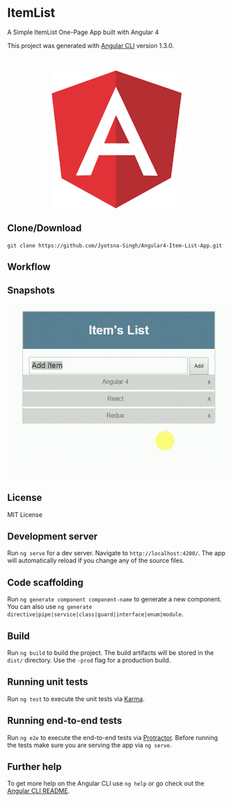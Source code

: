 # ItemList
A Simple ItemList One-Page App built with Angular 4

This project was generated with [Angular CLI](https://github.com/angular/angular-cli) version 1.3.0.

<p align="center">
  <br><br>
  <img src="https://github.com/Jyotsna-Singh/Jyotsna-Singh/blob/master/assets/img/angular.png" width="300px" height="auto" />
</p>


## Clone/Download

`git clone https://github.com/Jyotsna-Singh/Angular4-Item-List-App.git`

## Workflow

## Snapshots
![alt text](https://github.com/Jyotsna-Singh/Angular4-Item-List-App/blob/master/src/assets/demo.gif "Home")   


## License
MIT License

## Development server

Run `ng serve` for a dev server. Navigate to `http://localhost:4200/`. The app will automatically reload if you change any of the source files.

## Code scaffolding

Run `ng generate component component-name` to generate a new component. You can also use `ng generate directive|pipe|service|class|guard|interface|enum|module`.

## Build

Run `ng build` to build the project. The build artifacts will be stored in the `dist/` directory. Use the `-prod` flag for a production build.

## Running unit tests

Run `ng test` to execute the unit tests via [Karma](https://karma-runner.github.io).

## Running end-to-end tests

Run `ng e2e` to execute the end-to-end tests via [Protractor](http://www.protractortest.org/).
Before running the tests make sure you are serving the app via `ng serve`.

## Further help

To get more help on the Angular CLI use `ng help` or go check out the [Angular CLI README](https://github.com/angular/angular-cli/blob/master/README.md).

